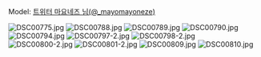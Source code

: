 ﻿---
dddd: 2024.07.12 세빛섬 ZZZ 금
nickname: 마요네즈
sns_type: x
sns_id: _mayomayoneze
---

<a name="_mayomayoneze"></a>
Model: <a href="https://x.com/_mayomayoneze" target="_blank">트위터 마요네즈 님(@_mayomayoneze)</a>

![DSC00775.jpg](/assets/img/2024/07-12/마요네즈A/DSC00775.jpg)
![DSC00788.jpg](/assets/img/2024/07-12/마요네즈A/DSC00788.jpg)
![DSC00789.jpg](/assets/img/2024/07-12/마요네즈A/DSC00789.jpg)
![DSC00790.jpg](/assets/img/2024/07-12/마요네즈A/DSC00790.jpg)
![DSC00794.jpg](/assets/img/2024/07-12/마요네즈A/DSC00794.jpg)
![DSC00797-2.jpg](/assets/img/2024/07-12/마요네즈A/DSC00797-2.jpg)
![DSC00798-2.jpg](/assets/img/2024/07-12/마요네즈A/DSC00798-2.jpg)
![DSC00800-2.jpg](/assets/img/2024/07-12/마요네즈A/DSC00800-2.jpg)
![DSC00801-2.jpg](/assets/img/2024/07-12/마요네즈A/DSC00801-2.jpg)
![DSC00809.jpg](/assets/img/2024/07-12/마요네즈A/DSC00809.jpg)
![DSC00810.jpg](/assets/img/2024/07-12/마요네즈A/DSC00810.jpg)
<!-- ![DSC00797.jpg](/assets/img/2024/07-12/마요네즈B/DSC00797.jpg) -->
<!-- ![DSC00798.jpg](/assets/img/2024/07-12/마요네즈B/DSC00798.jpg) -->
<!-- ![DSC00800.jpg](/assets/img/2024/07-12/마요네즈B/DSC00800.jpg) -->
<!-- ![DSC00801.jpg](/assets/img/2024/07-12/마요네즈B/DSC00801.jpg) -->
<!-- ![DSC00808.jpg](/assets/img/2024/07-12/마요네즈B/DSC00808.jpg) -->
<!-- ![DSC00811.jpg](/assets/img/2024/07-12/마요네즈B/DSC00811.jpg) -->
<!-- ![DSC00812.jpg](/assets/img/2024/07-12/마요네즈B/DSC00812.jpg) -->
<!-- ![DSC00814.jpg](/assets/img/2024/07-12/마요네즈B/DSC00814.jpg) -->